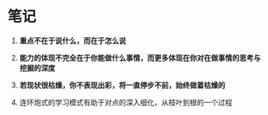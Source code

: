 # 笔记

1. **重点不在于说什么，而在于怎么说**

2. **能力的体现不完全在于你能做什么事情，而更多体现在你对在做事情的思考与挖掘的深度**

3. **若现状很枯燥，你不表现出彩，将一直停步不前，始终做着枯燥的**



1. 连环炮式的学习模式有助于对点的深入细化，从枝叶到根的一个过程


